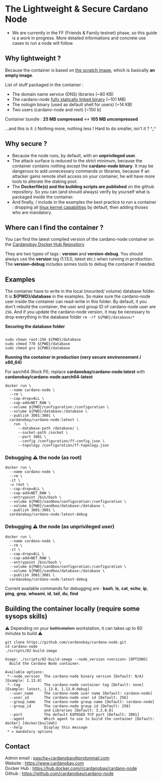 # The Lightweight & Secure Cardano Node

* We are currently in the FF (Friends & Family testnet) phase, so this guide is a work in progress. More detailed informations and concrete use cases to run a node will follow.

## Why lightweight ?

Because the container is based on [the scratch image](https://hub.docker.com/_/scratch "The Scratch Image"), which is basically **an empty image**.

List of stuff packaged in the container :

* The domain name service (DNS) libraries (~80 KB)
* The cardano-node [fully statically linked binary](https://github.com/cardanobay/cardano-builder) (~101 MB)
* The nologin binary (used as default shell for users) (~14 KB)
* Two users (cardano-node and root) [~150 b]

Container bundle : **25 MB compressed** <-> **105 MB uncompressed**

...and this is it :) Nothing more, nothing less ! Hard to do smaller, isn't it ? ^_^

## Why secure ?

* Because the node runs, by default, with an **unprivileged user**.
* The attack surface is reduced to the strict minimum, because the container contains nothing except the **cardano-node binary**. It may be dangerous to add unnecessary commands or libraries, because if an attacker gains remote shell access on your container, he will have more tools to alterate the staking pool.
* The **Dockerfile(s) and the building scripts are published** on the github repository. So you can (and should always) verify by yourself what is packaged inside the container.
* And finally, I include in the examples the best practice to run a container : dropping all [linux kernel capabilities](https://docs.docker.com/engine/security/security/#linux-kernel-capabilities "the linux kernel capabilities") by default, then adding thoses who are mandatory.

## Where can I find the container ?

You can find the latest compiled version of the cardano-node container on the [Cardanobay Docker Hub Repository](https://hub.docker.com/repository/docker/cardanobay/cardano-node "the Cardanobay Docker Hub Repository")

They are two types of tags : **version** and **version-debug**. You should always use the **version** tag (1.13.0, latest etc.) when running in production. The **version-debug** includes somes tools to debug the container if needed.

## Examples

The container have to write in the local (mounted/ volume) database folder. It is  **${PWD}/database** in the examples. So make sure the cardano-node user inside the container can read-write in this folder. By default, it you don't rebuild the container, the user and group ID of cardano-node user are `256`. And if you update the cardano-node version, it may be necessary to drop everything in the database folder `rm -rf ${PWD}/database/*`

**Securing the database folder**

<code>
sudo chown root:256 ${PWD}/database
sudo chmod 770 ${PWD}/database
sudo chmod g+s ${PWD}/database
</code>

**Running the container in production (very secure environnement / x86_64)**

For aarch64 (Rock PI), replace **cardanobay/cardano-node:latest** with **cardanobay/cardano-node:aarch64-latest**

```
docker run \
  --name cardano-node \
  --rm \
  --cap-drop=ALL \
  --cap-add=NET_RAW \
  --volume ${PWD}/configuration:/configuration \
  --volume ${PWD}/database:/database \
  --publish 3001:3001 \
  cardanobay/cardano-node:latest \
    run  \
      --database-path /database/ \
      --socket-path /socket \
      --port 3001 \
      --config /configuration/ff-config.json \
      --topology /configuration/ff-topology.json
```

### Debugging ⚠️ the node (as root)

```
docker run \
  --name cardano-node \
  --rm \
  -it \
  -u root \
  --cap-drop=ALL \
  --cap-add=NET_RAW \
  --entrypoint /bin/bash \
  --volume ${PWD}/sandbox/configuration:/configuration \
  --volume ${PWD}/sandbox/database:/database \
  --publish 3001:3001 \
  cardanobay/cardano-node:latest-debug
```

### Debugging ⚠️ the node (as unprivileged user)

```
docker run \
  --name cardano-node \
  --rm \
  -it \
  --cap-drop=ALL \
  --cap-add=NET_RAW \
  --entrypoint /bin/bash \
  --volume ${PWD}/sandbox/configuration:/configuration \
  --volume ${PWD}/sandbox/database:/database \
  --publish 3001:3001 \
  cardanobay/cardano-node:latest-debug
```

Current available commands for debugging are : **bash**, **ls**, **cat**, **echo**, **ip**, **ping**, **grep**, **whoami**, **id**, **tail**, **du**, **find**

## Building the container locally (require some sysops skills)

⚠️ Depending on your ~~battlestation~~ workstation, it can takes up to 60 minutes to build ⚠️

```
git clone https://github.com/cardanobay/cardano-node.git
cd cardano-node
./scripts/02-build-image
```

```
Usage: ./scripts/02-build-image --node_version <version> [OPTIONS]
  Build the Cardano Node container.

Available options:
 *--node_version  The cardano-node binary version [Default: N/A] [Example: 1.13.0]
 *--tag           The cardano-node container tag [Default: none] [Example: latest, 1.13.0, 1.13.0-debug]
  --user_name     The cardano-node user name [Default: cardano-node]
  --user_id       The cardano-node user id [Default: 256]
  --group_name    The cardano-node group name [Default: cardano-node]
  --group_id      The cardano-node group id [Default: 256]
                  and Libraries [Default: 3.2.0.0]
  --port          The default EXPOSED TCP port [Default: 3001]
  --agent         Which agent to use to build the container [Default: docker] [docker|buildah]
  --help          Display this message
 * = mandatory options
```

## Contact

Admin email : pascha+cardanobay@protonmail.com \
Website : https://www.cardanobay.com \
Docker Hub : https://hub.docker.com/r/cardanobay/cardano-node \
Github : https://github.com/cardanobay/cardano-node
